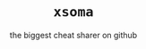 <h1 align="center"><code>xsoma</code></h1>
<p align="center">the biggest cheat sharer on github</p>
